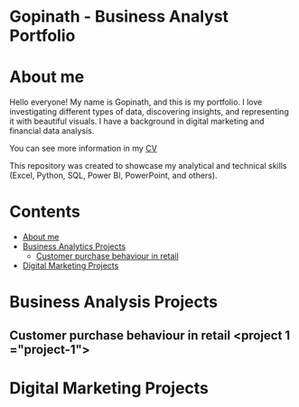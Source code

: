 # Gopinath - Business Analyst Portfolio
# About me <about me="about-me"></a>
Hello everyone! My name is Gopinath, and this is my portfolio.
I love investigating different types of data, discovering insights, and representing it with beautiful visuals.
I have a background in digital marketing and financial data analysis.

You can see more information in my [CV](https://sivaavis611.wixsite.com/portfolio/about)

This repository was created to showcase my analytical and technical skills (Excel, Python, SQL, Power BI, PowerPoint, and others).

# Contents
* [About me](#about-me)
* [Business Analytics Projects](#about-me)
  * [Customer purchase behaviour in retail](#project-1)
* [Digital Marketing Projects](#digital-marketing-projects)



# Business Analysis Projects <business analysis projects="business-analysis-projects"></a>
## Customer purchase behaviour in retail <project 1 ="project-1">


# Digital Marketing Projects <digital marketing projects="digital-marketing-projects"></a>
